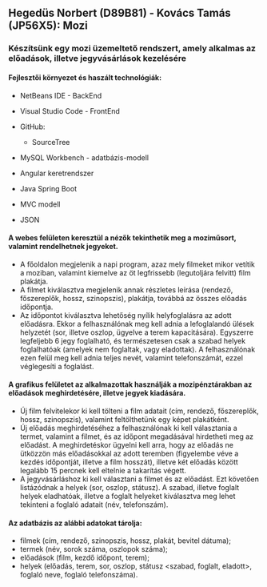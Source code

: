 ## Hegedüs Norbert (D89B81) - Kovács Tamás (JP56X5): Mozi
### Készítsünk egy mozi üzemeltető rendszert, amely alkalmas az előadások, illetve jegyvásárlások kezelésére

#### Fejlesztői környezet és haszált technológiák:

- NetBeans IDE - BackEnd
- Visual Studio Code - FrontEnd
- GitHub:
	- SourceTree 
- MySQL Workbench - adatbázis-modell

- Angular keretrendszer
- Java Spring Boot
- MVC modell
- JSON

#### A webes felületen keresztül a nézők tekinthetik meg a moziműsort, valamint rendelhetnek jegyeket.
- A főoldalon megjelenik a napi program, azaz mely filmeket mikor vetítik a
moziban, valamint kiemelve az öt legfrissebb (legutoljára felvitt) film plakátja.
- A filmet kiválasztva megjelenik annak részletes leírása (rendező, főszereplők,
hossz, szinopszis), plakátja, továbbá az összes előadás időpontja.
- Az időpontot kiválasztva lehetőség nyílik helyfoglalásra az adott előadásra.
Ekkor a felhasználónak meg kell adnia a lefoglalandó ülések helyzetét (sor,
illetve oszlop, ügyelve a terem kapacitására). Egyszerre legfeljebb 6 jegy
foglalható, és természetesen csak a szabad helyek foglalhatóak (amelyek nem
foglaltak, vagy eladottak). A felhasználónak ezen felül meg kell adnia teljes
nevét, valamint telefonszámát, ezzel véglegesíti a foglalást.

#### A grafikus felületet az alkalmazottak használják a mozipénztárakban az előadások meghirdetésére, illetve jegyek kiadására.
- Új film felvitelekor ki kell tölteni a film adatait (cím, rendező, főszereplők,
hossz, szinopszis), valamint feltölthetünk egy képet plakátként.
- Új előadás meghirdetéséhez a felhasználónak ki kell választania a termet,
valamint a filmet, és az időpont megadásával hirdetheti meg az előadást. A
meghirdetéskor ügyelni kell arra, hogy az előadás ne ütközzön más
előadásokkal az adott teremben (figyelembe véve a kezdés időpontját, illetve
a film hosszát), illetve két előadás között legalább 15 percnek kell eltelnie a
takarítás végett.
- A jegyvásárláshoz ki kell választani a filmet és az előadást. Ezt követően
listázódnak a helyek (sor, oszlop, státusz). A szabad, illetve foglalt helyek
eladhatóak, illetve a foglalt helyeket kiválasztva meg lehet tekinteni a foglaló
adatait (név, telefonszám). 

#### Az adatbázis az alábbi adatokat tárolja: 
- filmek (cím, rendező, szinopszis, hossz, plakát, bevitel dátuma);
- termek (név, sorok száma, oszlopok száma);
- előadások (film, kezdő időpont, terem);
- helyek (előadás, terem, sor, oszlop, státusz <szabad, foglalt, eladott>, foglaló neve, foglaló telefonszáma).
